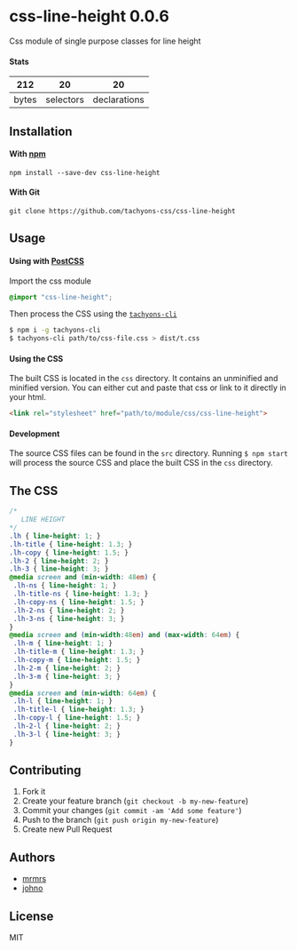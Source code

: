 # css-line-height 0.0.6

Css module of single purpose classes for line height

#### Stats

212 | 20 | 20
---|---|---
bytes | selectors | declarations

## Installation

#### With [npm](https://npmjs.com)

```
npm install --save-dev css-line-height
```

#### With Git

```
git clone https://github.com/tachyons-css/css-line-height
```

## Usage

#### Using with [PostCSS](https://github.com/postcss/postcss)

Import the css module

```css
@import "css-line-height";
```

Then process the CSS using the [`tachyons-cli`](https://github.com/tachyons-css/tachyons-cli)

```sh
$ npm i -g tachyons-cli
$ tachyons-cli path/to/css-file.css > dist/t.css
```

#### Using the CSS

The built CSS is located in the `css` directory. It contains an unminified and minified version.
You can either cut and paste that css or link to it directly in your html.

```html
<link rel="stylesheet" href="path/to/module/css/css-line-height">
```

#### Development

The source CSS files can be found in the `src` directory.
Running `$ npm start` will process the source CSS and place the built CSS in the `css` directory.

## The CSS

```css
/*
   LINE HEIGHT
*/
.lh { line-height: 1; }
.lh-title { line-height: 1.3; }
.lh-copy { line-height: 1.5; }
.lh-2 { line-height: 2; }
.lh-3 { line-height: 3; }
@media screen and (min-width: 48em) {
 .lh-ns { line-height: 1; }
 .lh-title-ns { line-height: 1.3; }
 .lh-copy-ns { line-height: 1.5; }
 .lh-2-ns { line-height: 2; }
 .lh-3-ns { line-height: 3; }
}
@media screen and (min-width:48em) and (max-width: 64em) {
 .lh-m { line-height: 1; }
 .lh-title-m { line-height: 1.3; }
 .lh-copy-m { line-height: 1.5; }
 .lh-2-m { line-height: 2; }
 .lh-3-m { line-height: 3; }
}
@media screen and (min-width: 64em) {
 .lh-l { line-height: 1; }
 .lh-title-l { line-height: 1.3; }
 .lh-copy-l { line-height: 1.5; }
 .lh-2-l { line-height: 2; }
 .lh-3-l { line-height: 3; }
}
```

## Contributing

1. Fork it
2. Create your feature branch (`git checkout -b my-new-feature`)
3. Commit your changes (`git commit -am 'Add some feature'`)
4. Push to the branch (`git push origin my-new-feature`)
5. Create new Pull Request

## Authors

* [mrmrs](http://mrmrs.io)
* [johno](http://johnotander.com)

## License

MIT

